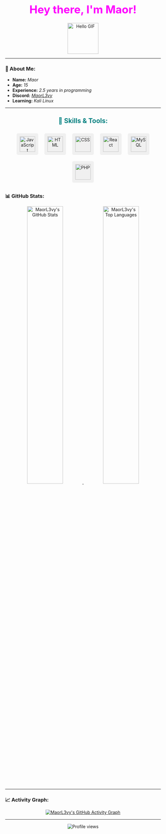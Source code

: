 <div style="text-align: center;">
  <h1 style="font-size: 2.5em; color: #ff00ff;"><b>Hey there, I'm Maor!</b></h1>
  <img src="https://media.giphy.com/media/hvRJCLFzcasrR4ia7z/giphy.gif" width="100" alt="Hello GIF">
</div>

---

### 🌟 About Me:
- **Name:** *Maor*
- **Age:** *15*
- **Experience:** *2.5 years in programming*
- **Discord:** [*MaorL3vy*](https://discord.com/users/751477884933374103)
- **Learning:** *Kali Linux*

---

<div style="text-align: center;">
  <h2 style="color: #008080;">🚀 Skills & Tools:</h2>
  <div style="display: flex; justify-content: center; flex-wrap: wrap;">
    <div style="margin: 10px; padding: 10px; background-color: #f0f0f0; border-radius: 5px;">
      <img src="https://img.shields.io/badge/JavaScript-F7DF1E?style=flat-square&logo=javascript&logoColor=black" alt="JavaScript" style="width: 50px;">
      <span style="display: none;"></span>
    </div>
    <div style="margin: 10px; padding: 10px; background-color: #f0f0f0; border-radius: 5px;">
      <img src="https://img.shields.io/badge/HTML-E34F26?style=flat-square&logo=html5&logoColor=white" alt="HTML" style="width: 50px;">
      <span style="display: none;"></span>
    </div>
    <div style="margin: 10px; padding: 10px; background-color: #f0f0f0; border-radius: 5px;">
      <img src="https://img.shields.io/badge/CSS-1572B6?style=flat-square&logo=css3&logoColor=white" alt="CSS" style="width: 50px;">
      <span style="display: none;"></span>
    </div>
    <div style="margin: 10px; padding: 10px; background-color: #f0f0f0; border-radius: 5px;">
      <img src="https://img.shields.io/badge/React-61DAFB?style=flat-square&logo=react&logoColor=white" alt="React" style="width: 50px;">
      <span style="display: none;"></span>
    </div>
    <div style="margin: 10px; padding: 10px; background-color: #f0f0f0; border-radius: 5px;">
      <img src="https://img.shields.io/badge/MySQL-4479A1?style=flat-square&logo=mysql&logoColor=white" alt="MySQL" style="width: 50px;">
      <span style="display: none;"></span>
    </div>
    <div style="margin: 10px; padding: 10px; background-color: #f0f0f0; border-radius: 5px;">
      <img src="https://img.shields.io/badge/PHP-777BB4?style=flat-square&logo=php&logoColor=white" alt="PHP" style="width: 50px;">
      <span style="display: none;"></span>
    </div>
  </div>
</div>

### 📊 GitHub Stats:
<div style="text-align: center;">
  <a href="https://github.com/anuraghazra/github-readme-stats">
    <img src="https://streak-stats.demolab.com?user=MaorL3vy&theme=tokyonight&hide_border=true&date_format=j%2Fn%5B%2FY%5D&fire=FF4500" alt="MaorL3vy's GitHub Stats" width="48%"/>
  </a>
  <a href="https://github.com/anuraghazra/github-readme-stats">
    <img src="https://github-readme-stats.vercel.app/api/top-langs/?username=MaorL3vy&theme=tokyonight&hide_border=true&include_all_commits=true&count_private=true" alt="MaorL3vy's Top Languages" width="48%"/>
  </a>
</div>

---

### 📈 Activity Graph:
<div style="text-align: center;">
  <a href="https://github.com/MaorL3vy/github-readme-activity-graph">
    <img src="https://github-readme-activity-graph.vercel.app/graph?username=MaorL3vy&theme=github" alt="MaorL3vy's GitHub Activity Graph"/>
  </a>
</div>

---

<div style="text-align: center;">
  <img src="https://komarev.com/ghpvc/?username=MaorL3vy&style=flat-square" alt="Profile views">
</div>
